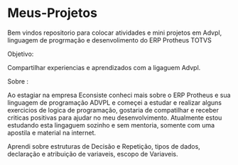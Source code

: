 # Meus-Projetos

Bem vindos repositorio para colocar atividades e mini projetos em Advpl, linguagem de progrmação e desenvolimento do ERP Protheus TOTVS


Objetivo:

Compartilhar experiencias e aprendizados com a ligaguem Advpl.

Sobre :

 Ao estagiar na empresa Econsiste conheci mais sobre o ERP Protheus e sua linguagem de programação ADVPL e começei a estudar e realizar alguns exercicios de logica de programação, gostaria de compatilhar e receber criticas positivas para ajudar no meu desenvolvimento.
Atualmente estou estudando esta lingaguem sozinho e sem mentoria, somente com uma apostila e material na internet.

Aprendi sobre estruturas de Decisão e Repetição, tipos de dados, declaração e atribuição de variaveis, escopo de Variaveis.




